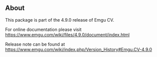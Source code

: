 ## About

This package is part of the 4.9.0 release of Emgu CV. 

For online documentation please visit
<https://www.emgu.com/wiki/files/4.9.0/document/index.html>

Release note can be found at
<https://www.emgu.com/wiki/index.php/Version_History#Emgu.CV-4.9.0>

